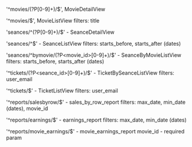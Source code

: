 '^movies/(?P<pk>[0-9]+)/$', MovieDetailView

'^movies/$', MovieListView                                                  filters: title

'seances/^(?P<pk>[0-9]+)/$' - SeanceDetailView

'seances/^$' - SeanceListView                                               filters: starts_before, starts_after  (dates)

'seances/^bymovie/(?P<movie_id>[0-9]+)/$' - SeanceByMovieListView           filters: starts_before, starts_after  (dates)


'^tickets/(?P<seance_id>[0-9]+)/$' - TicketBySeanceListView                 filters: user_email

'^tickets/$' - TicketListView                                               filters: user_email


'^reports/salesbyrow/$' - sales_by_row_report                               filters: max_date, min_date  (dates), movie_id

'^reports/earnings/$' - earnings_report                                     filters: max_date, min_date  (dates)

'^reports/movie_earnings/$' - movie_earnings_report                         movie_id - required param

